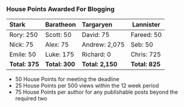 ### House Points Awarded For Blogging
| Stark | Baratheon | Targaryen | Lannister |
| :--- | :----- | :---------------- | ------------- |
| Rory: 250 | Scott: 50 | David: 75 | Fareed: 50 |
| Nick: 75 | Alex: 75 | Andrew: 2,075 | Seb: 50 |
| Emile: 50 | Luke: 175 | Richard: 0 | Chris: 725 |
| **Total: 375** | **Total: 300** | **Total: 2,150** | **Total: 825** |

- 50 House Points for meeting the deadline
- 25 House Points per 500 views within the 12 week period
- 75 House Points per author for any publishable posts beyond the required two
